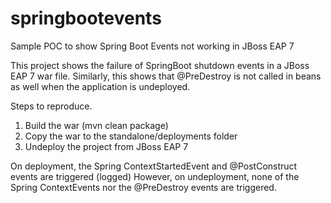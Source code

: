 # springbootevents
Sample POC to show Spring Boot Events not working in JBoss EAP 7

This project shows the failure of SpringBoot shutdown events in a JBoss EAP 7 war file.
Similarly, this shows that @PreDestroy is not called in beans as well when the application is undeployed.

Steps to reproduce.
1. Build the war (mvn clean package)
1. Copy the war to the standalone/deployments folder
1. Undeploy the project from JBoss EAP 7

On deployment, the Spring ContextStartedEvent and @PostConstruct events are triggered (logged)
However, on undeployment, none of the Spring ContextEvents nor the @PreDestroy events are triggered.



